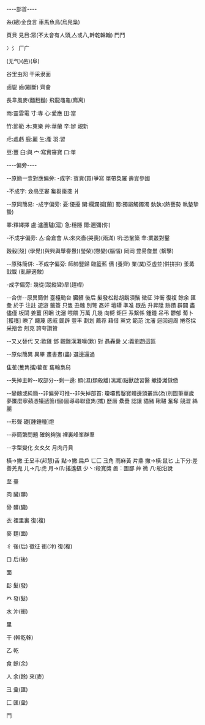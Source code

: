 ----部首----

糸(總)金食言 
車馬魚鳥(烏鳧梟)

頁貝
見目:眾(不太會有人頭,亼或八,幹乾榦翰)
門鬥

冫氵
厂广

(无气)(邑)(阜)

谷里虫网
干采隶面

鹵鬯 齒(繼斷)
齊龠

長韋風麥(麵麪麯)
飛龍黽龜(廌离)


雨:靈雲電 
寸:專 
心:愛應 
田:當

竹:節範
木:東樂
艸:華蘭
辛:辦 親新

虍:處虧
鹿:麗
生:產
羽:習

豆:豐
臼:與
宀:寫實審寶
口:單


----偏旁----

--原簡一壹對應偏旁:
-成字:
賓賣(買)爭寫
單帶奐羅
壽豈參國

-不成字:
僉咼巠婁
毚芻棗戔
爿






--原同簡易:
-成字偏旁:
憂:優擾
闌:欄瀾攔[蘭]
蜀:獨屬觸鐲濁
埶埶:(熱藝勢 執墊摯蟄)

睪:釋繹擇
盧:瀘蘆驢(滬)
急:穩隱
爾:邇彌(你)

-不成字偏旁:
亼:侖倉會
从:來夾嗇(哭喪)(兩滿)
巩:恐鞏築
丵:業叢對鑿

穀轂[殼]
(學覺)(與興輿舉譽釁)(瑩榮)(戀變)(腦惱)
罔岡
豊昜詹巤
(繫擊)







--原殊簡併:
-不成字偏旁:
師帥豎歸 臨籃藍 價 (養齊)
業(菐)亞虛並(併拼拚)
羕冓戠韱
(亂辭適敵)

-成字偏旁:
幾從(蹤縱聳)旱(趕桿)

--合併--原異簡併
臺檯颱台 臟髒 後后 髮發松鬆胡鬍須鬚 徵征 沖衝 復複 餘余 匯彙 於于 注註 遊游 籤簽 只隻 丑醜 別彆 姦奸 壇罈 準准 嶽岳 升昇陞 跡蹟 辟闢 盡儘僅 板闆 姜薑 困睏 沈瀋 喂餵 万萬 几幾 向嚮 鉅巨 系繫係 鍾鐘 吊弔 鬱郁 蔔卜 [獲穫] 瞭了 衊蔑 慼戚 闢辟
豐丰 劃划 薦荐 藉借
黨党 範范 沈瀋
迴回週周 捲卷採采捨舍 剋克 誇夸讚贊








--又乂替代
又:歡雞 鄧 觀難漢灘嘆(歎) 對 聶轟疊
乂:義劉趙這區


--原似簡異
異畢
畫書晝(盡)
選邊還過

隹萑(蒦雋攜)雚隺
巂翰梟舄


--失掉主幹--取部分--剩一邊:
顯(濕)類殺離(漓灕)點獸啟習醫
蠍掛灕傚倣



--變醜或純簡--非偏旁可推--非失掉部首:
瓊壩舊鑿寶體邊頭叢爲(為)別圖筆華歲夢簾麼寧蘋憑犠遞箇(個)圖導尋聯竄雋(攜)
歷曆
纍疊
認讓
貓豬
鞦韆
奮奪
競澀
絲麗

--形聲
礎[腫鍾種]燈

--非簡繁問題
確鉤夠強
裡裏峰峯群羣

--字型變化
夂夊攵
月肉丹貝

橫->撇:壬呈丰(邦慧)舌
點->撇:扁戶
匸匚
彐角
雨麻黃
片鼎
撇->橫:鼠匕
上下分:差善羌鬼
儿->几:虎
月->爪:搖遙颻
少丶:殺寬獎
啚：圖鄙
艸
微
八:船沿說















至
臺

肉
臟(髒)


骨
髒(臟)


衣
裡里裏 復(複)

麥
麵(面)

彳
後(后) 徵征 衝(沖) 復(複)

口
后(後)

面


髟
髮(發)

癶
發(髮)

水
沖(衝)

里

干
(幹乾榦)

乙
乾

食
餘(余)

人
余(餘) 來(麥)

彐
彚(匯)

匚
匯(彚)

鬥
